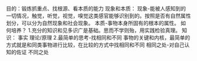 目的：锻炼抓重点、找根源、看本质的能力
现象和本质：
	现象-能被人感知到的一切情况，触觉，听觉，视觉，嗅觉这类感官能够识别到的。按照是否有自然属性划分，可以分为自然现象和社会现象。
	本质-事物本身所固有的根本的属性。
如何培养？
	1.充分的知识和见多识广是基础。思而不学则殆，用实践检验真理。
		知识：
			事实
			理论/原理
	2.最简单的思考-找相同和不同
	事物的关键和内核，最简单的方式就是和同类事物进行比较，在比较的方式中找相同和不同
		相同之处-对自己认知的佐证
		不同之处
